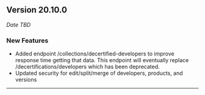 
## Version 20.10.0
_Date TBD_

### New Features
* Added endpoint /collections/decertified-developers to improve response time getting that data. This endpoint will eventually replace /decertifications/developers which has been deprecated.
* Updated security for edit/split/merge of developers, products, and versions

---
